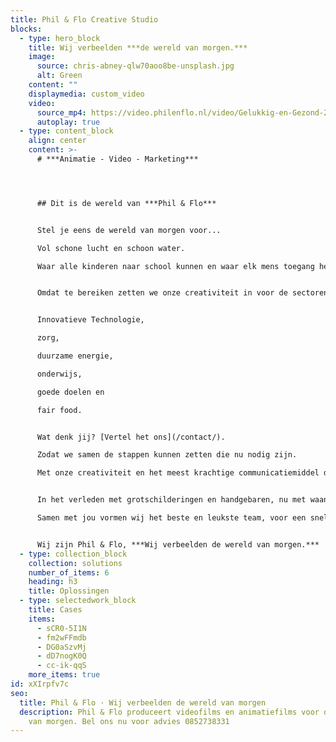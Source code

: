 ```yaml
---
title: Phil & Flo Creative Studio
blocks:
  - type: hero_block
    title: Wij verbeelden ***de wereld van morgen.***
    image:
      source: chris-abney-qlw70aoo8be-unsplash.jpg
      alt: Green
    content: ""
    displaymedia: custom_video
    video:
      source_mp4: https://video.philenflo.nl/video/Gelukkig-en-Gezond-2021-gewenst-.mp4
      autoplay: true
  - type: content_block
    align: center
    content: >-
      # ***Animatie - Video - Marketing***




      ## Dit is de wereld van ***Phil & Flo***


      Stel je eens de wereld van morgen voor...

      Vol schone lucht en schoon water.

      Waar alle kinderen naar school kunnen en waar elk mens toegang heeft tot de beste zorg.


      Omdat te bereiken zetten we onze creativiteit in voor de sectoren die in onze ogen het verschil gaan maken;


      Innovatieve Technologie, 

      zorg, 

      duurzame energie, 

      onderwijs,

      goede doelen en

      fair food.


      Wat denk jij? [Vertel het ons](/contact/).

      Zodat we samen de stappen kunnen zetten die nu nodig zijn.

      Met onze creativiteit en het meest krachtige communicatiemiddel dat onze voorouders al gebruikten: visualisatie.


      In het verleden met grotschilderingen en handgebaren, nu met waanzinnige 3D animaties, Virtual Reality en interactieve video’s.

      Samen met jou vormen wij het beste en leukste team, voor een snelle transitie naar een mooie toekomst.


      Wij zijn Phil & Flo, ***Wij verbeelden de wereld van morgen.***
  - type: collection_block
    collection: solutions
    number_of_items: 6
    heading: h3
    title: Oplossingen
  - type: selectedwork_block
    title: Cases
    items:
      - sCR0-5I1N
      - fm2wFFmdb
      - DG0aSzvMj
      - dD7nogK0Q
      - cc-ik-qqS
    more_items: true
id: xXIrpfv7c
seo:
  title: Phil & Flo · Wij verbeelden de wereld van morgen
  description: Phil & Flo produceert videofilms en animatiefilms voor de wereld
    van morgen. Bel ons nu voor advies 0852738331
---
```

